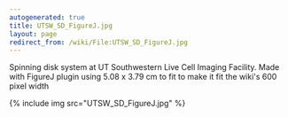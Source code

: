 ```yaml
---
autogenerated: true
title: UTSW_SD_FigureJ.jpg
layout: page
redirect_from: /wiki/File:UTSW_SD_FigureJ.jpg
---
```


Spinning disk system at UT Southwestern Live Cell Imaging Facility. Made
with FigureJ plugin using 5.08 x 3.79 cm to fit to make it fit the
wiki's 600 pixel width

{% include img src="UTSW_SD_FigureJ.jpg" %}

